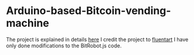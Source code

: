 # Arduino-based-Bitcoin-vending-machine

The project is explained in details [here](https://steemit.com/arduino/@mokluc/my-arduino-fun-projects-part5-arduino-based-bitcoin-vending-machine)
I credit the project to [fluentart](https://github.com/fluentart/BitRobot) I have only done modifications to the BitRobot.js code.

